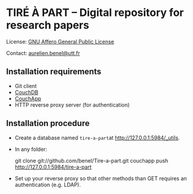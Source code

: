 TIRÉ À PART – Digital repository for research papers
====================================================

License: [GNU Affero General Public License](http://www.gnu.org/licenses/agpl.html)

Contact: <aurelien.benel@utt.fr>

Installation requirements
-------------------------

* Git client
* [CouchDB](http://couchdb.apache.org/)
* [CouchApp](https://github.com/jchris/couchapp) 
* HTTP reverse proxy server (for authentication)

Installation procedure
----------------------

* Create a database named ``tire-a-part``at <http://127.0.0.1:5984/_utils>.

* In any folder:

    git clone git://github.com/benel/Tire-a-part.git
    couchapp push http://127.0.0.1:5984/tire-a-part

* Set up your reverse proxy so that other methods than GET requires an authentication (e.g. LDAP).
